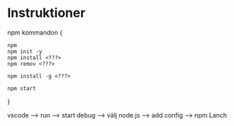 # Instruktioner

npm kommandon {

    npm
    npm init -y
    npm install <???>
    npm remov <???>

    npm install -g <???>

    npm start
}

vscode --> run --> start debug --> välj node.js --> add config --> npm Lanch
